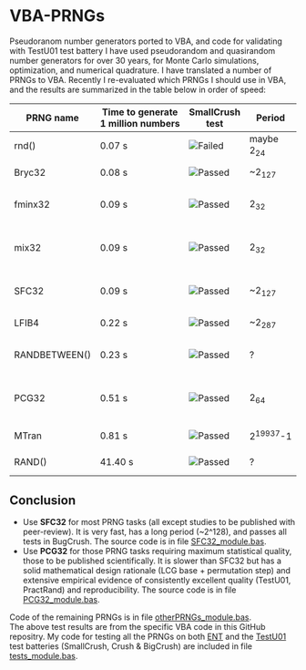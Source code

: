 # VBA-PRNGs
Pseudoranom number generators ported to VBA, and code for validating with TestU01 test battery
I have used pseudorandom and quasirandom number generators for over 30 years, for Monte Carlo simulations, optimization, and numerical quadrature.
I have translated a number of PRNGs to VBA. Recently I re-evaluated which PRNGs I should use in VBA, and the results are summarized in the table below in order of speed:

| PRNG name | Time to generate 1&nbsp;million&nbsp;numbers | SmallCrush test | Period | Source |
| --------- | -------------------------------------------- | --------------- | ------ | ------ |
| rnd()     | 0.07 s                     | ![Failed](https://img.shields.io/badge/Fail-red) | maybe 2<sub>24</sub> | native Excel VBA function |
| Bryc32    | 0.08 s                     | ![Passed](https://img.shields.io/badge/Pass-green) | ~2<sub>127</sub> | "Bryc" variant of SFC32 |
| fminx32   | 0.09 s                     | ![Passed](https://img.shields.io/badge/Pass-green) | 2<sub>32</sub> | Canonical SplitMix32 with Murmur3 fmix32 xmxmx-mixer/finisher |
| mix32     | 0.09 s                     | ![Passed](https://img.shields.io/badge/Pass-green) | 2<sub>32</sub> | SplitMix32 with xmxmx-mixer optimized by Hash-Prospector |
| SFC32     | 0.09 s                     | ![Passed](https://img.shields.io/badge/Pass-green) | ~2<sub>127</sub> | Small Fast Counting (SFC) by Chris Doty-Humphrey |
| LFIB4     | 0.22 s                     | ![Passed](https://img.shields.io/badge/Pass-green) | ~2<sub>287</sub> | 4-lagged Fibonacci generator (Marsaglia) |
| RANDBETWEEN() | 0.23 s                 | ![Passed](https://img.shields.io/badge/Pass-green) | ? | Faster array-version of Excel worksheet function RAND() | 
| PCG32     | 0.51 s                     | ![Passed](https://img.shields.io/badge/Pass-green) | 2<sub>64</sub> | PCG32 (XSH-RR),  Permuted Congruential Generator | 
| MTran     | 0.81 s                     | ![Passed](https://img.shields.io/badge/Pass-green) | 2<sup>19937</sup>-1 | Mersenne Twister, a.k.a. MT19937 |
| RAND()    | 41.40 s                    | ![Passed](https://img.shields.io/badge/Pass-green) | ? | =Evaluate("=RAND()") in VBA |

## Conclusion

* Use **SFC32** for most PRNG tasks (all except studies to be published with peer-review). It is very fast, has a long period (~2^128), and passes all tests in BugCrush. The source code is in file [SFC32_module.bas](https://github.com/SchildCode/VBA-PRNGs/blob/main/SFC32_module.bas).
* Use **PCG32** for those PRNG tasks requiring maximum statistical quality, those to be published scientifically. It is slower than SFC32 but has a solid mathematical design rationale (LCG base + permutation step) and extensive empirical evidence of consistently excellent quality (TestU01, PractRand) and reproducibility. The source code is in file [PCG32_module.bas](https://github.com/SchildCode/VBA-PRNGs/blob/main/PCG32_module.bas).

Code of the remaining PRNGs is in file [otherPRNGs_module.bas](https://github.com/SchildCode/VBA-PRNGs/blob/main/otherPRNGs_module.bas).<br>
The above test results are from the specific VBA code in this GitHub repositry.  My code for testing all the PRNGs on both [ENT](https://cacert.at/random/) and the [TestU01](https://en.wikipedia.org/wiki/TestU01) test batteries (SmallCrush, Crush & BigCrush) are included in file [tests_module.bas](https://github.com/SchildCode/VBA-PRNGs/blob/main/tests_module.bas).


  
